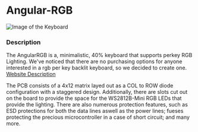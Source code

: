 # Angular-RGB

![Image of the Keyboard](https://angularmk.xyz/img/product-header.jpg)

### Description

The AngularRGB is a, minimalistic, 40% keyboard that supports perkey RGB Lighting. We've noticed that there are no purchasing options for anyone interested in a rgb per key backlit keyboard, so we decided to create one.
[Website Description](https://angularmk.xyz/angular-rgb/)

The PCB consists of a 4x12 matrix layed out as a COL to ROW diode configuration with a staggered design. Additionally, there are slots cut out on the board to provide the space for the WS2812B-Mini RGB LEDs that provide the lighting. There are also numerous protection features, such as ESD protections for both the data lines aswell as the power lines; fueses protecting the precious microcontroller in a case of short circuit; and many more.

